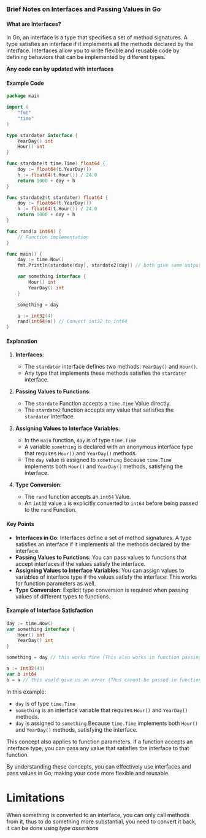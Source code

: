 ### Brief Notes on Interfaces and Passing Values in Go

#### What are Interfaces?

In Go, an interface is a type that specifies a set of method signatures. A type satisfies an interface if it implements all the methods declared by the interface. Interfaces allow you to write flexible and reusable code by defining behaviors that can be implemented by different types.

**Any code can by updated with interfaces**
#### Example Code

```go
package main

import (
	"fmt"
	"time"
)

type stardater interface {
	YearDay() int
	Hour() int
}

func stardate(t time.Time) float64 {
	doy := float64(t.YearDay())
	h := float64(t.Hour()) / 24.0
	return 1000 + doy + h
}

func stardate2(t stardater) float64 {
	doy := float64(t.YearDay())
	h := float64(t.Hour()) / 24.0
	return 1000 + doy + h
}

func rand(a int64) {
	// Function implementation
}

func main() {
	day := time.Now()
	fmt.Println(stardate(day), stardate2(day)) // both give same output

	var something interface {
		Hour() int
		YearDay() int
	}

	something = day

	a := int32(4)
	rand(int64(a)) // Convert int32 to int64
}
```

#### Explanation

1. **Interfaces**:
   - The `stardater` interface defines two methods: `YearDay()` and `Hour()`.
   - Any type that implements these methods satisfies the `stardater` interface.

2. **Passing Values to Functions**:
   - The `stardate` Function accepts a `time.Time` Value directly.
   - The `stardate2` function accepts any value that satisfies the `stardater` interface.

3. **Assigning Values to Interface Variables**:
   - In the `main` function, `day` is of type `time.Time`
   - A variable `something` is declared with an anonymous interface type that requires `Hour()` and `YearDay()` methods.
   - The `day` value is assigned to `something` Because `time.Time` implements both `Hour()` and `YearDay()` methods, satisfying the interface.

4. **Type Conversion**:
   - The `rand` function accepts an `int64` Value.
   - An `int32` value `a` is explicitly converted to `int64` before being passed to the `rand` Function.

#### Key Points

- **Interfaces in Go**: Interfaces define a set of method signatures. A type satisfies an interface if it implements all the methods declared by the interface.
- **Passing Values to Functions**: You can pass values to functions that accept interfaces if the values satisfy the interface.
- **Assigning Values to Interface Variables**: You can assign values to variables of interface type if the values satisfy the interface. This works for function parameters as well.
- **Type Conversion**: Explicit type conversion is required when passing values of different types to functions.

#### Example of Interface Satisfaction

```go
day := time.Now()
var something interface {
	Hour() int
	YearDay() int
}

something = day // this works fine (This also works in function passing, we can pass `day`, where `something` is expected)

a := int32(43)
var b int64
b = a // this would give us an error (Thus cannot be passed in function, we cannot pass `a` where `b` is expected)
```

In this example:
- `day` Is of type `time.Time`
- `something` is an interface variable that requires `Hour()` and `YearDay()` methods.
- `day` Is assigned to `something` Because `time.Time` implements both `Hour()` and `YearDay()` methods, satisfying the interface.

This concept also applies to function parameters. If a function accepts an interface type, you can pass any value that satisfies the interface to that function.

By understanding these concepts, you can effectively use interfaces and pass values in Go, making your code more flexible and reusable.

# Limitations
When something is converted to an interface, you can only call methods from it, thus to do something more substantial, you need to convert it back, it can be done using *type assertions*
